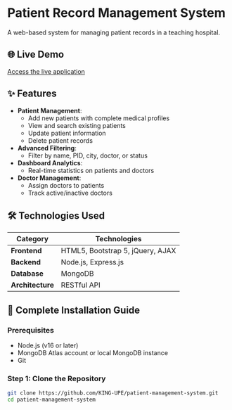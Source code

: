 # Patient Record Management System

A web-based system for managing patient records in a teaching hospital.

## 🌐 Live Demo
[Access the live application](https://patient-management-system-production.up.railway.app/)

## ✨ Features
- **Patient Management**:
  - Add new patients with complete medical profiles
  - View and search existing patients
  - Update patient information
  - Delete patient records
- **Advanced Filtering**:
  - Filter by name, PID, city, doctor, or status
- **Dashboard Analytics**:
  - Real-time statistics on patients and doctors
- **Doctor Management**:
  - Assign doctors to patients
  - Track active/inactive doctors

## 🛠️ Technologies Used
| Category         | Technologies                                                                |
|------------------|-----------------------------------------------------------------------------|
| **Frontend**     | HTML5, Bootstrap 5, jQuery, AJAX                                            |
| **Backend**      | Node.js, Express.js                                                         |
| **Database**     | MongoDB                                                                     |
| **Architecture** | RESTful API                                                                 |

## 🚀 Complete Installation Guide

### Prerequisites
- Node.js (v16 or later)
- MongoDB Atlas account or local MongoDB instance
- Git

### Step 1: Clone the Repository
```bash
git clone https://github.com/KING-UPE/patient-management-system.git
cd patient-management-system
